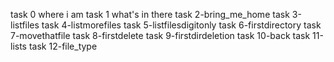 task 0 where i am
task 1 what's in there
task 2-bring_me_home
task 3-listfiles
task 4-listmorefiles
task 5-listfilesdigitonly
task 6-firstdirectory
task 7-movethatfile
task 8-firstdelete
task 9-firstdirdeletion
task 10-back
task 11-lists
task 12-file_type
